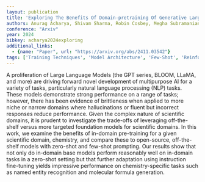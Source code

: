 ```yaml
---
layout: publication
title: 'Exploring The Benefits Of Domain-pretraining Of Generative Large Language Models For Chemistry'
authors: Anurag Acharya, Shivam Sharma, Robin Cosbey, Megha Subramanian, Scott Howland, Maria Glenski
conference: "Arxiv"
year: 2024
bibkey: acharya2024exploring
additional_links:
  - {name: "Paper", url: "https://arxiv.org/abs/2411.03542"}
tags: ['Training Techniques', 'Model Architecture', 'Few-Shot', 'Reinforcement Learning', 'RAG', 'GPT', 'Pretraining Methods', 'Fine-Tuning', 'Prompting', 'Pre-Training', 'In-Context Learning']
---
```

A proliferation of Large Language Models (the GPT series, BLOOM, LLaMA, and
more) are driving forward novel development of multipurpose AI for a variety of
tasks, particularly natural language processing (NLP) tasks. These models
demonstrate strong performance on a range of tasks; however, there has been
evidence of brittleness when applied to more niche or narrow domains where
hallucinations or fluent but incorrect responses reduce performance. Given the
complex nature of scientific domains, it is prudent to investigate the
trade-offs of leveraging off-the-shelf versus more targeted foundation models
for scientific domains. In this work, we examine the benefits of in-domain
pre-training for a given scientific domain, chemistry, and compare these to
open-source, off-the-shelf models with zero-shot and few-shot prompting. Our
results show that not only do in-domain base models perform reasonably well on
in-domain tasks in a zero-shot setting but that further adaptation using
instruction fine-tuning yields impressive performance on chemistry-specific
tasks such as named entity recognition and molecular formula generation.
